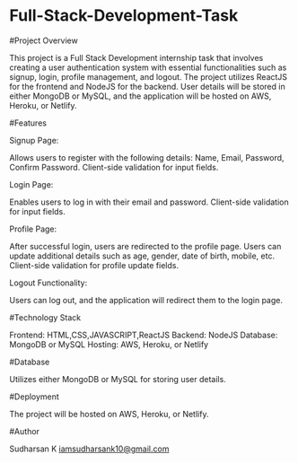 # Full-Stack-Development-Task

#Project Overview

This project is a Full Stack Development internship task that involves creating a user authentication system with essential functionalities such as signup, login, profile management, and logout. The project utilizes ReactJS for the frontend and NodeJS for the backend. User details will be stored in either MongoDB or MySQL, and the application will be hosted on AWS, Heroku, or Netlify.

#Features

Signup Page:

Allows users to register with the following details: Name, Email, Password, Confirm Password.
Client-side validation for input fields.

Login Page:

Enables users to log in with their email and password.
Client-side validation for input fields.

Profile Page:

After successful login, users are redirected to the profile page.
Users can update additional details such as age, gender, date of birth, mobile, etc.
Client-side validation for profile update fields.

Logout Functionality:

Users can log out, and the application will redirect them to the login page.

#Technology Stack

Frontend: HTML,CSS,JAVASCRIPT,ReactJS
Backend: NodeJS
Database: MongoDB or MySQL
Hosting: AWS, Heroku, or Netlify

#Database

Utilizes either MongoDB or MySQL for storing user details.

#Deployment

The project will be hosted on AWS, Heroku, or Netlify.

#Author

Sudharsan K
iamsudharsank10@gmail.com






